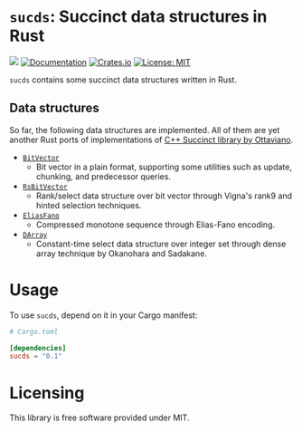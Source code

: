 # `sucds`: Succinct data structures in Rust

![](https://github.com/kampersanda/sucds/actions/workflows/rust.yml/badge.svg)
[![Documentation](https://docs.rs/sucds/badge.svg)](https://docs.rs/sucds)
[![Crates.io](https://img.shields.io/crates/v/sucds.svg)](https://crates.io/crates/sucds)
[![License: MIT](https://img.shields.io/badge/license-MIT-blue.svg)](https://github.com/kampersanda/sucds/blob/master/LICENSE)

`sucds` contains some succinct data structures written in Rust.

## Data structures

So far, the following data structures are implemented. All of them are yet another Rust ports of implementations of [C++ Succinct library by Ottaviano](https://github.com/ot/succinct).

- [`BitVector`](https://docs.rs/sucds/latest/sucds/bit_vector/struct.BitVector.html)
  - Bit vector in a plain format, supporting some utilities such as update, chunking, and predecessor queries.
- [`RsBitVector`](https://docs.rs/sucds/latest/sucds/rs_bit_vector/struct.RsBitVector.html)
  - Rank/select data structure over bit vector through Vigna's rank9 and hinted selection techniques.
- [`EliasFano`](https://docs.rs/sucds/latest/sucds/elias_fano/struct.EliasFano.html)
  - Compressed monotone sequence through Elias-Fano encoding.
- [`DArray`](https://docs.rs/sucds/latest/sucds/darray/struct.DArray.html)
  - Constant-time select data structure over integer set through dense array technique by Okanohara and Sadakane.

# Usage

To use `sucds`, depend on it in your Cargo manifest:

```toml
# Cargo.toml

[dependencies]
sucds = "0.1"
```

# Licensing

This library is free software provided under MIT.
